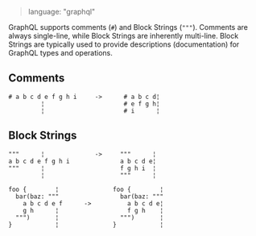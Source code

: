 > language: "graphql"

GraphQL supports comments (`#`) and Block Strings (`"""`). Comments are always
single-line, while Block Strings are inherently multi-line. Block Strings are
typically used to provide descriptions (documentation) for GraphQL types and
operations.

## Comments

    # a b c d e f g h i     ->      # a b c d¦
             ¦                      # e f g h¦
             ¦                      # i      ¦

## Block Strings

    """      ¦              ->     """      ¦
    a b c d e f g h i              a b c d e¦
    """      ¦                     f g h i  ¦
             ¦                     """      ¦

    foo {        ¦               foo {        ¦
      bar(baz: """                 bar(baz: """
        a b c d e f      ->          a b c d e¦
        g h      ¦                   f g h    ¦
      """)       ¦                 """)       ¦
    }            ¦               }            ¦
